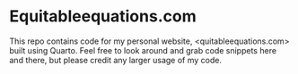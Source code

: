# Equitableequations.com

This repo contains code for my personal website, <quitableequations.com> built using Quarto. Feel free to
look around and grab code snippets here and there, but please credit any larger usage of my code.